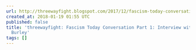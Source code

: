 ```yaml
---
url: http://threewayfight.blogspot.com/2017/12/fascism-today-conversation-part-1.html?m=1
created_at: 2018-01-19 01:55 UTC
published: false
title: 'threewayfight: Fascism Today Conversation Part 1: Interview with author Shane
  Burley'
tags: []
---
```



